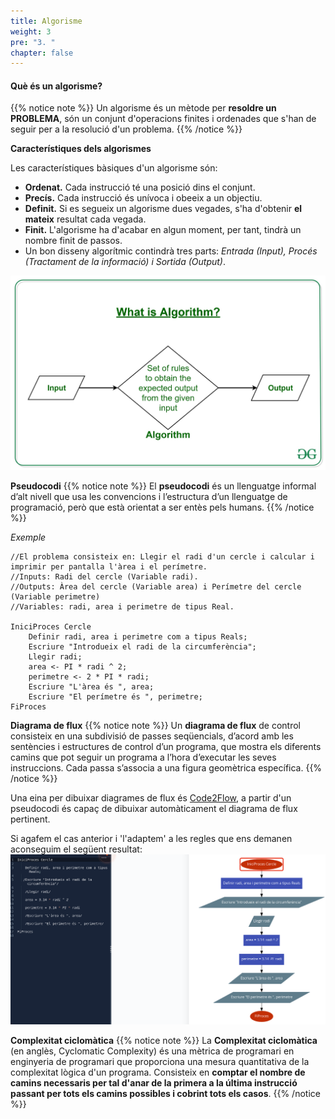 ```yaml
---
title: Algorisme
weight: 3
pre: "3. "
chapter: false
---
```



#### Què és un algorisme?

{{% notice note %}}
Un algorisme és un mètode per **resoldre un PROBLEMA**, són un conjunt d'operacions finites i ordenades que s'han de seguir per a la resolució d'un problema.
{{% /notice %}}


**Característiques dels algorismes**

Les característiques bàsiques d'un algorisme són:

+ **Ordenat.** Cada instrucció té una posició dins el conjunt.
+ **Precís.** Cada instrucció és unívoca i obeeix a un objectiu.
+ **Definit.** Si es segueix un algorisme dues vegades, s'ha d'obtenir **el mateix** resultat cada vegada.
+ **Finit.** L'algorisme ha d'acabar en algun moment, per tant, tindrà un nombre finit de passos.
+ Un bon disseny algorítmic contindrà tres parts: _Entrada (Input), Procés (Tractament de la informació) i Sortida (Output)_.

![Algorisme](../images/algorisme.jpg?width=700px)

**Pseudocodi**
{{% notice note %}}
El **pseudocodi** és un llenguatge informal d’alt nivell que usa les convencions i l’estructura d’un llenguatge de programació, però que està orientat a ser entès pels humans.
{{% /notice %}}

_Exemple_

``` 
//El problema consisteix en: Llegir el radi d'un cercle i calcular i imprimir per pantalla l'àrea i el perímetre.
//Inputs: Radi del cercle (Variable radi).
//Outputs: Àrea del cercle (Variable area) i Perímetre del cercle (Variable perimetre) 
//Variables: radi, area i perimetre de tipus Real.    

IniciProces Cercle
    Definir radi, area i perimetre com a tipus Reals;
    Escriure "Introdueix el radi de la circumferència";
    Llegir radi;
    area <- PI * radi ^ 2;
    perimetre <- 2 * PI * radi;
    Escriure "L'àrea és ", area;
    Escriure "El perímetre és ", perimetre;
FiProces
``` 


**Diagrama de flux**
{{% notice note %}}
Un **diagrama de flux** de control consisteix en una subdivisió de passes seqüencials, d’acord amb les sentències i estructures de control d’un programa, que mostra els diferents camins que pot seguir un programa a l’hora d’executar les seves instruccions. Cada passa s’associa a una figura geomètrica específica.
{{% /notice %}}

Una eina per dibuixar diagrames de flux és [Code2Flow](https://app.code2flow.com/), a partir d'un pseudocodi és capaç de dibuixar automàticament el diagrama de flux pertinent.

Si agafem el cas anterior i 'l'adaptem' a les regles que ens demanen aconseguim el següent resultat:
![Code2Flow](../images/code2flow.png?width=1100px)



**Complexitat ciclomàtica**
{{% notice note %}}
La **Complexitat ciclomàtica** (en anglès, Cyclomatic Complexity) és una mètrica de programari en enginyeria de programari que proporciona una mesura quantitativa de la complexitat lògica d'un programa. Consisteix en __comptar el nombre de camins necessaris per tal d'anar de la primera a la última instrucció passant per tots els camins possibles i cobrint tots els casos__.
{{% /notice %}}
